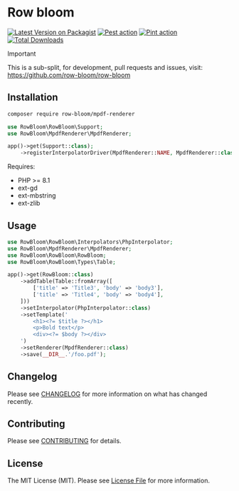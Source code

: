 # Row bloom

[![Latest Version on Packagist](https://img.shields.io/packagist/v/row-bloom/mpdf-renderer.svg?style=flat-square)](https://packagist.org/packages/row-bloom/mpdf-renderer)
[![Pest action](https://img.shields.io/github/actions/workflow/status/row-bloom/row-bloom/run-tests.yml?branch=main&label=tests&style=flat-square)](https://github.com/row-bloom/row-bloom/actions?query=workflow%3Arun-tests+branch%3Amain)
[![Pint action](https://img.shields.io/github/actions/workflow/status/row-bloom/row-bloom/fix-php-code-style-issues.yml?branch=main&label=code%20style&style=flat-square)](https://github.com/row-bloom/row-bloom/actions?query=workflow%3A"Fix+PHP+code+style+issues"+branch%3Amain)
[![Total Downloads](https://img.shields.io/packagist/dt/row-bloom/mpdf-renderer.svg?style=flat-square)](https://packagist.org/packages/row-bloom/mpdf-renderer)

> [!IMPORTANT]
> This is a sub-split, for development, pull requests and issues, visit: <https://github.com/row-bloom/row-bloom>

## Installation

```bash
composer require row-bloom/mpdf-renderer
```

```php
use RowBloom\RowBloom\Support;
use RowBloom\MpdfRenderer\MpdfRenderer;

app()->get(Support::class);
    ->registerInterpolatorDriver(MpdfRenderer::NAME, MpdfRenderer::class)
```

Requires:

- PHP >= 8.1
- ext-gd
- ext-mbstring
- ext-zlib

## Usage

```php
use RowBloom\RowBloom\Interpolators\PhpInterpolator;
use RowBloom\MpdfRenderer\MpdfRenderer;
use RowBloom\RowBloom\RowBloom;
use RowBloom\RowBloom\Types\Table;

app()->get(RowBloom::class)
    ->addTable(Table::fromArray([
        ['title' => 'Title3', 'body' => 'body3'],
        ['title' => 'Title4', 'body' => 'body4'],
    ]))
    ->setInterpolator(PhpInterpolator::class)
    ->setTemplate('
        <h1><?= $title ?></h1>
        <p>Bold text</p>
        <div><?= $body ?></div>
    ')
    ->setRenderer(MpdfRenderer::class)
    ->save(__DIR__.'/foo.pdf');
```

## Changelog

Please see [CHANGELOG](CHANGELOG.md) for more information on what has changed recently.

## Contributing

Please see [CONTRIBUTING](CONTRIBUTING.md) for details.

## License

The MIT License (MIT). Please see [License File](LICENSE.md) for more information.
